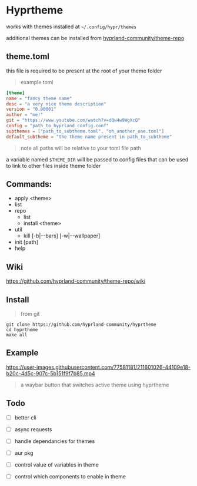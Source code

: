 # Hyprtheme

works with themes installed at `~/.config/hypr/themes`

additional themes can be installed from [hyprland-community/theme-repo](https://github.com/hyprland-community/theme-repo)

## theme.toml
this file is required to be present at the root of your theme folder

> example toml
```toml
[theme]
name = "fancy theme name"
desc = "a very nice theme description"
version = "0.00001"
author = "me!"
git = "https://www.youtube.com/watch?v=dQw4w9WgXcQ"
config = "path_to_hyprland_config.conf"
subthemes = ["path_to_subtheme.toml", "oh_another_one.toml"]
default_subtheme = "the theme name present in path_to_subtheme"
```
> note all paths will be relative to your toml file path

a variable named `$THEME_DIR` will be passed to config files that can be used to link to other files inside theme folder

## Commands:
  + apply \<theme\>
  + list   
  + repo
    + list
    + install  \<theme\>
  + util
    + kill \[-b|--bars\] \[-w|--wallpaper\]
  + init \[path\]
  + help

## Wiki
https://github.com/hyprland-community/theme-repo/wiki

## Install

> from git
```
git clone https://github.com/hyprland-community/hyprtheme
cd hyprtheme
make all
```

## Example

https://user-images.githubusercontent.com/77581181/211601026-44109e18-b20c-4d5c-907c-5b151f9f7b85.mp4

> a waybar button that switches active theme using hyprtheme


## Todo

- [ ] better cli
- [ ] async requests
- [ ] handle dependancies for themes
- [ ] aur pkg
- [ ] control value of variables in theme
- [ ] control which components to enable in theme

